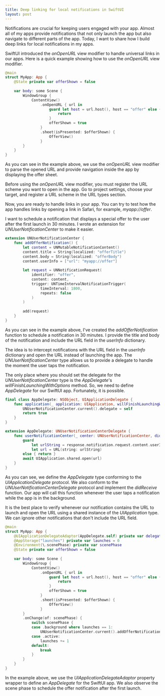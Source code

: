 ```yaml
---
title: Deep linking for local notifications in SwiftUI
layout: post
---
```


Notifications are crucial for keeping users engaged with your app. Almost all of my apps provide notifications that not only launch the app but also navigate to different parts of the app. Today, I want to share how I build deep links for local notifications in my apps.

SwiftUI introduced the *onOpenURL* view modifier to handle universal links in our apps. Here is a quick example showing how to use the *onOpenURL* view modifier.

```swift
@main
struct MyApp: App {
    @State private var offerShown = false
    
    var body: some Scene {
        WindowGroup {
            ContentView()
                .onOpenURL { url in
                    guard let host = url.host(), host == "offer" else {
                        return
                    }
                    offerShown = true
                }
                .sheet(isPresented: $offerShown) {
                    OfferView()
                }
        }
    }
}
```

As you can see in the example above, we use the *onOpenURL* view modifier to parse the opened URL and provide navigation inside the app by displaying the offer sheet.

Before using the *onOpenURL* view modifier, you must register the URL scheme you want to open in the app. Go to project settings, choose your target, and register a URL scheme in the URL types section.

Now, you are ready to handle links in your app. You can try to test how the app handles links by opening a link in Safari, for example, *myapp://offer*.

I want to schedule a notification that displays a special offer to the user after the first launch in 30 minutes. I wrote an extension for *UNUserNotificationCenter* to make it easier.

```swift
extension UNUserNotificationCenter {
    func addOfferNotification() {
        let content = UNMutableNotificationContent()
        content.title = String(localized: "offerTitle")
        content.body = String(localized: "offerBody")
        content.userInfo = ["url": "myapp://offer"]
        
        let request = UNNotificationRequest(
            identifier: "offer", 
            content: content,
            trigger: UNTimeIntervalNotificationTrigger(
                timeInterval: 1800,
                repeats: false
            )
        )
        
        add(request)
    }
}
```

As you can see in the example above, I've created the *addOfferNotification* function to schedule a notification in 30 minutes. I provide the title and body of the notification and include the URL field in the *userInfo* dictionary.

The idea is to intercept notifications with the URL field in the *userInfo* dictionary and open the URL instead of launching the app. The *UNUserNotificationCenter* type allows us to provide a delegate to handle the moment the user taps the notification.

The only place where you should set the delegate for the *UNUserNotificationCenter* type is the *AppDelegate*'s *willFinishLaunchingWithOptions* method. So, we need to define *AppDelegate* for our SwiftUI app. Fortunately, it is possible.

```swift
final class AppDelegate: NSObject, UIApplicationDelegate {
    func application(_ application: UIApplication, willFinishLaunchingWithOptions launchOptions: [UIApplication.LaunchOptionsKey : Any]? = nil) -> Bool {
        UNUserNotificationCenter.current().delegate = self
        return true
    }
}

extension AppDelegate: UNUserNotificationCenterDelegate {
    func userNotificationCenter(_ center: UNUserNotificationCenter, didReceive response: UNNotificationResponse) async {
        guard
            let urlString = response.notification.request.content.userInfo["url"] as? String,
            let url = URL(string: urlString)
        else { return }
        await UIApplication.shared.open(url)
    }
}
```

As you can see, we define the *AppDelegate* type conforming to the *UIApplicationDelegate* protocol. We also conform to the *UNUserNotificationCenterDelegate* protocol and implement the *didReceive* function. Our app will call this function whenever the user taps a notification while the app is in the background.

It is the best place to verify whenever our notification contains the URL to launch and open the URL using a shared instance of the *UIApplication* type. We can ignore other notifications that don't include the URL field.

```swift
@main
struct MyApp: App {
    @UIApplicationDelegateAdaptor(AppDelegate.self) private var delegate
    @AppStorage("launches") private var launches = 0
    @Environment(\.scenePhase) private var scenePhase
    @State private var offerShown = false
    
    var body: some Scene {
        WindowGroup {
            ContentView()
                .onOpenURL { url in
                    guard let host = url.host(), host == "offer" else {
                        return
                    }
                    offerShown = true
                }
                .sheet(isPresented: $offerShown) {
                    OfferView()
                }
        }
        .onChange(of: scenePhase) {
            switch scenePhase {
            case .background where launches == 1:
                UNUserNotificationCenter.current().addOfferNotification()
            case .active:
                launches += 1
            default:
                break
            }
        }
    }
}
```

In the example above, we use the *UIApplicationDelegateAdaptor* property wrapper to define an *AppDelegate* for the SwiftUI app. We also observe the scene phase to schedule the offer notification after the first launch.
